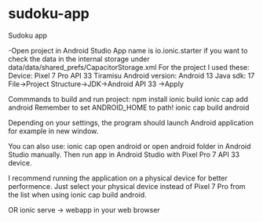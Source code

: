 # sudoku-app
Sudoku app

-Open project in Android Studio
App name is io.ionic.starter if you want to check the data in the internal storage under data/data/shared_prefs/CapacitorStorage.xml
For the project I used these:
Device: Pixel 7 Pro API 33 Tiramisu
Android version: Android 13
Java sdk: 17
File->Project Structure->JDK->Android API 33 ->Apply

Commmands to build and run project:
npm install
ionic build
ionic cap add android
Remember to set ANDROID_HOME to path!
ionic cap build android

Depending on your settings, the program should launch Android application for example in new window.

You can also use: ionic cap open android or open android folder in Android Studio manually.
Then run app in Android Studio with Pixel Pro 7 API 33 device.

I recommend running the application on a physical device for better performence. 
Just select your physical device instead of Pixel 7 Pro from the list when using ionic cap build android.

OR ionic serve -> webapp in your web browser
